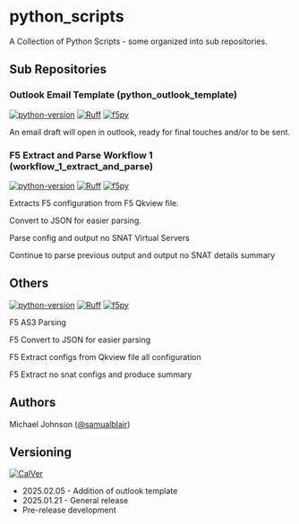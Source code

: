 # python_scripts

A Collection of Python Scripts - some organized into sub repositories.

## Sub Repositories

### Outlook Email Template (python_outlook_template)
[![python-version](https://img.shields.io/badge/python-3.13.1-blue)](https://www.python.org/downloads/)
[![Ruff](https://img.shields.io/endpoint?url=https://raw.githubusercontent.com/astral-sh/ruff/main/assets/badge/v2.json)](https://github.com/astral-sh/ruff)
[![f5py](https://img.shields.io/badge/appscript-darkblue)](https://appscript.sourceforge.io/py-appscript/index.html)

An email draft will open in outlook, ready for final touches and/or to be sent.

### F5 Extract and Parse Workflow 1 (workflow_1_extract_and_parse)
[![python-version](https://img.shields.io/badge/python-3.13.1-blue)](https://www.python.org/downloads/)
[![Ruff](https://img.shields.io/endpoint?url=https://raw.githubusercontent.com/astral-sh/ruff/main/assets/badge/v2.json)](https://github.com/astral-sh/ruff)
[![f5py](https://img.shields.io/badge/f5py-0.3.0-red)](https://pypi.org/project/f5py)

Extracts F5 configuration from F5 Qkview file.

Convert to JSON for easier parsing.

Parse config and output no SNAT Virtual Servers

Continue to parse previous output and output no SNAT details summary

## Others
[![python-version](https://img.shields.io/badge/python-3.13.1-blue)](https://www.python.org/downloads/)
[![Ruff](https://img.shields.io/endpoint?url=https://raw.githubusercontent.com/astral-sh/ruff/main/assets/badge/v2.json)](https://github.com/astral-sh/ruff)
[![f5py](https://img.shields.io/badge/f5py-0.3.0-red)](https://pypi.org/project/f5py)

F5 AS3 Parsing

F5 Convert to JSON for easier parsing

F5 Extract configs from Qkview file all configuration

F5 Extract no snat configs and produce summary

## Authors
Michael Johnson ([@samualblair](https://github.com/samualblair))

## Versioning
[![CalVer](https://img.shields.io/static/v1?label=CalVer&message=YY.0M.0D)](https://calver.org/)

* 2025.02.05 - Addition of outlook template
* 2025.01.21 - General release
* Pre-release development
